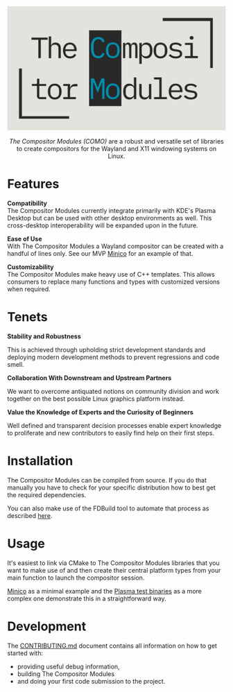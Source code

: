 <!--
SPDX-FileCopyrightText: 2024 Roman Gilg <subdiff@gmail.com>

SPDX-License-Identifier: GPL-2.0-or-later
-->

<div align="center">
<p>
    <picture>
      <source media="(prefers-color-scheme: dark)" srcset="docs/assets/logo-dark-wide.png">
      <source media="(prefers-color-scheme: light)" srcset="docs/assets/logo-bright-wide.png">
      <img alt="The Compositor Modules wide logo" src="docs/assets/logo-bright-wide.png" width="600">
    </picture>
</p>

<p>
<i>The Compositor Modules (COMO)</i> are a robust and versatile set of libraries
<br>
to create compositors for the Wayland and X11 windowing systems on Linux.
</p>
</div>

# Features

**Compatibility**
<br>
The Compositor Modules currently integrate primarily with
KDE's Plasma Desktop but can be used with other desktop environments as well.
This cross-desktop interoperability will be expanded upon in the future.

**Ease of Use**
<br>
With The Compositor Modules a Wayland compositor can be created with a handful of lines only.
See our MVP [Minico](tests/minico) for an example of that.

**Customizability**
<br>
The Compositor Modules make heavy use of C++ templates. This allows consumers to replace
many functions and types with customized versions when required.

# Tenets

**Stability and Robustness**

This is achieved through upholding strict development standards
and deploying modern development methods to prevent regressions and code smell.

**Collaboration With Downstream and Upstream Partners**

We want to overcome antiquated notions on community division
and work together on the best possible Linux graphics platform instead.

**Value the Knowledge of Experts and the Curiosity of Beginners**

Well defined and transparent decision processes enable expert knowledge to proliferate
and new contributors to easily find help on their first steps.

# Installation
The Compositor Modules can be compiled from source.
If you do that manually you have to check for your specific distribution
how to best get the required dependencies.

You can also make use of the FDBuild tool to automate that process as described
[here](CONTRIBUTING.md#compiling).

# Usage
It's easiest to link via CMake to The Compositor Modules libraries that you want to make use of
and then create their central platform types from your main function to launch the compositor session.

[Minico](tests/minico) as a minimal example and the [Plasma test binaries](tests/plasma)
as a more complex one demonstrate this in a straightforward way.

# Development
The [CONTRIBUTING.md](CONTRIBUTING.md) document contains all information
on how to get started with:
* providing useful debug information,
* building The Compositor Modules
* and doing your first code submission to the project.
